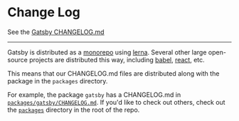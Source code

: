 # Change Log

See the [Gatsby CHANGELOG.md](./packages/gatsby/CHANGELOG.md)

---

Gatsby is distributed as a [monorepo][monorepo] using [lerna](). Several other large open-source projects are distributed this way, including [babel][babel], [react][react], etc.

This means that our CHANGELOG.md files are distributed along with the package in the `packages` directory.

For example, the package `gatsby` has a CHANGELOG.md in [`packages/gatsby/CHANGELOG.md`](./packages/gatsby/CHANGELOG.md). If you'd like to check out others, check out the [`packages`](./packages) directory in the root of the repo.

[monorepo]: https://en.wikipedia.org/wiki/Monorepo
[lerna]: https://github.com/lerna/lerna
[babel]: https://github.com/babel/babel/
[react]: https://github.com/facebook/react/tree/master/packages
